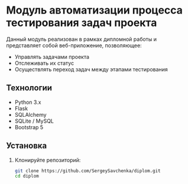 # Модуль автоматизации процесса тестирования задач проекта

Данный модуль реализован в рамках дипломной работы и представляет собой веб-приложение, позволяющее:
- Управлять задачами проекта
- Отслеживать их статус
- Осуществлять переход задач между этапами тестирования

## Технологии

- Python 3.x
- Flask
- SQLAlchemy
- SQLite / MySQL
- Bootstrap 5

## Установка

1. Клонируйте репозиторий:
   ```bash
   git clone https://github.com/SergeySavchenka/diplom.git
   cd diplom
